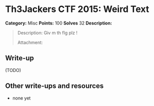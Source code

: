 # Th3Jackers CTF 2015: Weird Text

**Category:** Misc
**Points:** 100
**Solves** 32
**Description:**

> Description: Giv m th flg plz !
>
> Attachment: <ec5883451bb7d0aa6b5950e39ed5f16d>

## Write-up

(TODO)

## Other write-ups and resources

* none yet
